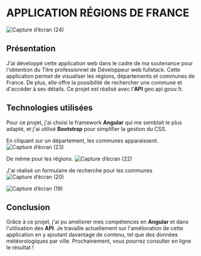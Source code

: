  # APPLICATION RÉGIONS DE FRANCE

![Capture d’écran (24)](https://github.com/alicemimouni/regions-france-angular-api/assets/82211729/ac76d9f1-f11b-435a-916e-5c9eaa79bf81)

## Présentation

J'ai développé cette application web dans le cadre de ma soutenance pour l'obtention du Titre professionnel de Développeur web fullstack. Cette application permet de visualiser les régions, départements et communes de France. De plus, elle offre la possibilité de rechercher une commune et d'accéder à ses détails.
Ce projet est réalisé avec l'**API** geo.api.gouv.fr.


## Technologies utilisées

Pour ce projet, j'ai choisi le framework **Angular** qui me semblait le plus adapté, et j'ai utilisé **Bootstrap** pour simplifier la gestion du CSS.

En cliquant sur un département, les communes apparaissent.
![Capture d’écran (23)](https://github.com/alicemimouni/regions-france-angular-api/assets/82211729/3d3327c1-bae7-483a-b309-4387a3753f96)

De même pour les régions.
![Capture d’écran (22)](https://github.com/alicemimouni/regions-france-angular-api/assets/82211729/f4321766-b84c-4b50-9db7-bd735291a6f3)

J'ai réalisé un formulaire de recherche pour les communes
![Capture d’écran (20)](https://github.com/alicemimouni/regions-france-angular-api/assets/82211729/83fe8b4d-f88b-4b6c-aec2-33fe0db8fb5c)

![Capture d’écran (19)](https://github.com/alicemimouni/regions-france-angular-api/assets/82211729/606830a9-028e-4a17-872b-72e52f498fef)

## Conclusion

Grâce à ce projet, j'ai pu améliorer mes compétences en **Angular** et dans l'utilisation des **API**. Je travaille actuellement sur l'amélioration de cette application en y ajoutant davantage de contenu, tel que des données météorologiques par ville. Prochainement, vous pourrez consulter en ligne le résultat !

